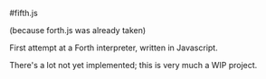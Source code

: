 #fifth.js

(because forth.js was already taken)

First attempt at a Forth interpreter, written in Javascript.

There's a lot not yet implemented; this is very much a WIP project.
